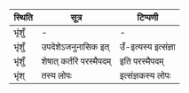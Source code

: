 | स्थिति | सूत्र | टिप्पणी |
| ----- | ------- | ------ |
| भृंशुँ | - | - |
| भृंशुँ | उपदेशेऽजनुनासिक इत् | उँ-इत्यस्य इत्संज्ञा |
| भृंशुँ | शेषात् कर्तरि परस्मैपदम् | इति परस्मैपदम् |
| भृंश् | तस्य लोपः | इत्संज्ञकस्य लोपः |

